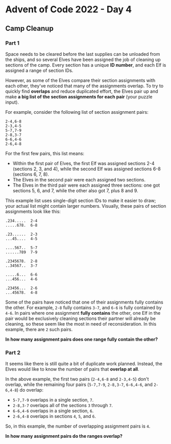 # Advent of Code 2022 - Day 4
## Camp Cleanup
### Part 1
Space needs to be cleared before the last supplies can be unloaded from the ships, 
and so several Elves have been assigned the job of cleaning up sections of the camp. 
Every section has a unique **ID number**, and each Elf is assigned a range of section IDs.

However, as some of the Elves compare their section assignments with each other, 
they've noticed that many of the assignments overlap. To try to quickly find **overlaps** and 
reduce duplicated effort, the Elves pair up and make **a big list of the section assignments for each pair** (your puzzle input).

For example, consider the following list of section assignment pairs:
```
2-4,6-8
2-3,4-5
5-7,7-9
2-8,3-7
6-6,4-6
2-6,4-8
```
For the first few pairs, this list means:

- Within the first pair of Elves, the first Elf was assigned sections 2-4 (sections 2, 3, and 4), 
while the second Elf was assigned sections 6-8 (sections 6, 7, 8).
- The Elves in the second pair were each assigned two sections.
- The Elves in the third pair were each assigned three sections: 
one got sections 5, 6, and 7, while the other also got 7, plus 8 and 9.

This example list uses single-digit section IDs to make it easier to draw; your actual list might
contain larger numbers. Visually, these pairs of section assignments look like this:

```
.234.....  2-4
.....678.  6-8

.23......  2-3
...45....  4-5

....567..  5-7
......789  7-9

.2345678.  2-8
..34567..  3-7

.....6...  6-6
...456...  4-6

.23456...  2-6
...45678.  4-8
```

Some of the pairs have noticed that one of their assignments fully contains the other. 
For example, ``2-8`` fully contains ``3-7``, and ``6-6`` is fully contained by ``4-6``. 
In pairs where one assignment **fully contains** the other, one Elf in the pair would be 
exclusively cleaning sections their partner will already be cleaning, so these seem like 
the most in need of reconsideration. In this example, there are ``2`` such pairs.

**In how many assignment pairs does one range fully contain the other?**

### Part 2
It seems like there is still quite a bit of duplicate work planned. Instead, the Elves would like to know 
the number of pairs that **overlap at all**.

In the above example, the first two pairs (``2-4,6-8`` and ``2-3,4-5``) don't overlap, 
while the remaining four pairs (``5-7,7-9``, ``2-8,3-7``, ``6-6,4-6``, and ``2-6,4-8``) do overlap:

- ``5-7,7-9`` overlaps in a single section, ``7``.
- ``2-8,3-7`` overlaps all of the sections ``3`` through ``7``.
- ``6-6,4-6`` overlaps in a single section, ``6``.
- ``2-6,4-8`` overlaps in sections ``4``, ``5``, and ``6``.

So, in this example, the number of overlapping assignment pairs is ``4``.

**In how many assignment pairs do the ranges overlap?**

